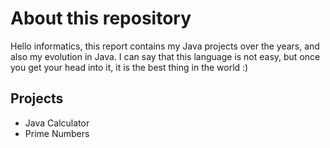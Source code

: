 # About this repository
Hello informatics, this report contains my Java projects over the years, and also my evolution in Java. I can say that this language is not easy, but once you get your head into it, it is the best thing in the world :)

## Projects
* Java Calculator
* Prime Numbers
